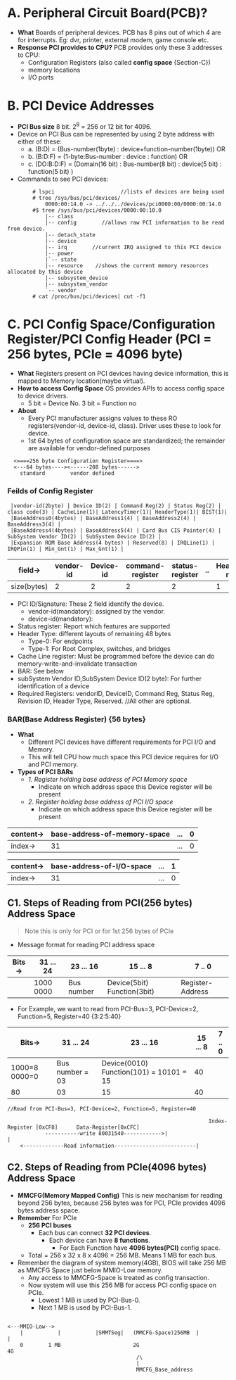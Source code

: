 # A. Peripheral Circuit Board(PCB)?
- **What** Boards of peripheral devices. PCB has 8 pins out of which 4 are for interrupts. Eg: dvr, printer, external modem, game console etc.  
- **Response PCI provides to CPU?** PCB provides only these 3 addresses to CPU: 
  - Configuration Registers (also called **config space**	{Section-C})
  - memory locations
  - I/O ports
 
 # B. PCI Device Addresses
- **PCI Bus size** 8 bit. 2<sup>8</sup> = 256     or 12 bit for 4096.
- Device on PCI Bus can be represented by using 2 byte address with either of these:
  - a. (B:D) = (Bus-number(1byte) : device+function-number(1byte))    OR
  - b. (B:D:F) = (1-byte:Bus-number  : device : function)    OR
  - c. (DO:B:D:F) = (Domain(16 bit) : Bus-number(8 bit)  : device(5 bit) : function(5 bit) )   
- Commands to see PCI devices:
```
        # lspci                     //lists of devices are being used
        # tree /sys/bus/pci/devices/
            0000:00:14.0 -> ../../../devices/pci0000:00/0000:00:14.0
        #$ tree /sys/bus/pci/devices/0000:00:10.0
            |-- class
            |-- config        //allows raw PCI information to be read from device.
            |-- detach_state
            |-- device
            |-- irq        //current IRQ assigned to this PCI device
            |-- power
            |`-- state
            |-- resource    //shows the current memory resources allocated by this device
            |-- subsystem_device
            |-- subsystem_vendor
            `-- vendor
        # cat /proc/bus/pci/devices| cut -f1
```
 
# C. PCI Config Space/Configuration Register/PCI Config Header (PCI = 256 bytes, PCIe = 4096 byte)
- **What** Registers present on PCI devices having device information, this is mapped to Memory location(maybe virtual).
- **How to access Config Space** OS provides APIs to access config space to device drivers.
  - 5 bit = Device No.    3 bit = Function no
- **About**
  - Every PCI manufacturer assigns values to these RO registers(vendor-id, device-id, class). Driver uses these to look for device.
  - 1st 64 bytes of configuration space are standardized; the remainder are available for vendor-defined purposes
```
  <====256 byte Configuration Register====>
  <---64 bytes----><------208 bytes------>
    standard        vendor defined
```

### Feilds of Config Register
```
 |vendor-id(2byte) | Device ID(2) | Command Reg(2) | Status Reg(2) | class code(3) | CacheLine(1)| LatencyTimer(1)| HeaderType(1)| BIST(1)|
 |BaseAddress0(4bytes) | BaseAddress1(4) | BaseAddress2(4) | BaseAddress3(4) | 
 |BaseAddress4(4bytes) | BaseAddress5(4) | Card Bus CIS Pointer(4) | SubSystem Vendor ID(2) | SubSystem Device ID(2) | 
 |Expansion ROM Base Address(4 bytes) | Reserved(8) | IRQLine(1) | IRQPin(1) | Min_Gnt(1) | Max_Gnt(1) |
```

|field->|vendor-id|Device-id|command-register|status-register|..|HeaderType-register|CacheLine-register|BaseAddressRegister|
| --- | --- | --- | --- | --- | --- | ---- | --- | --- |
|size(bytes)|2|2|2|2| |1|1|56|

- PCI ID/Signature: These 2 field identify the device.
  - vendor-id(mandatory): assigned by the vendor.
  - device-id(mandatory):
- Status register: Report which features are supported  
- Header Type: different layouts of remaining 48 bytes
  - Type-0: For endpoints
  - Type-1: For Root Complex, switches, and bridges
- Cache Line register: Must be programmed before the device can do memory-write-and-invalidate transaction
- BAR: See below
- subSystem Vendor ID,SubSystem Device ID(2 byte): For further identification of a device
- Required Registers: vendorID, DeviceID, Command Reg, Status Reg, Revision ID, Header Type, Reserved.      //All other are optional.

### BAR(Base Address Register) {56 bytes}
- **What** 
  - Different PCI devices have different requirements for PCI I/O and Memory.
  - This will tell CPU how much space this PCI device requires for I/O and PCI memory.
- **Types of PCI BARs**
  - *1. Register holding base address of PCI Memory space* 
    - Indicate on which address space this Device register will be present
  - *2. Register holding base address of PCI I/O space* 
    - Indicate on which address space this Device register will be present    

|content->|base-address-of-memory-space|...|0|
| --- | --- | --- | --- |
|index->|31 |...|0|

|content->|base-address-of-I/O-space|...|1|
| --- | --- | --- | --- |
|index->|31 |...|0|


## C1. Steps of Reading from PCI(256 bytes) Address Space
> Note this is only for PCI or for 1st 256 bytes of PCIe
- Message format for reading PCI address space

|Bits->|31 ... 24| 23 ... 16 | 15 ... 8| 7 .. 0 |
| --- | --- | --- | --- | --- |
| | 1000 0000 | Bus number | Device(5bit) Function(3bit) | Register-Address| 

- For Example, we want to read from PCI-Bus=3, PCI-Device=2, Function=5, Register=40		{3:2:5:40}

|Bits->|31 ... 24| 23 ... 16 | 15 ... 8| 7 .. 0 |
| --- | --- | --- | --- | --- |
| 1000=8 0000=0 | Bus number = 03 | Device(0010) Function(101) = 10101 = 15 | 40 | 
| 80 | 03 | 15 | 40 | 

```
//Read from PCI-Bus=3, PCI-Device=2, Function=5, Register=40

																Index-Register [0xCF8]		Data-Register[0xCFC]
			-----------write 80031540------------>|							|
	<-------------Read information--------------------------|
```

## C2. Steps of Reading from PCIe(4096 bytes) Address Space
- **MMCFG(Memory Mapped Config)** This is new mechanism for reading beyond 256 bytes, because 256 bytes was for PCI, PCIe provides 4096 bytes address space.
- **Remember** For PCIe
	- **256 PCI buses** 
		- Each bus can connect **32 PCI devices**.
			- Each device can have **8 functions**.
				- For Each Function have **4096 bytes(PCI)** config space.
	- Total = 256 x 32 x 8 x 4096 = 256 MB. Means 1 MB for each bus.
- Remember the diagram of system memory(4GB), BIOS will take 256 MB as MMCFG Space just below MMIO-Low memory.
	- Any access to MMCFG-Space is treated as config transaction.
	- Now system will use this 256 MB for access PCI config space on PCIe.
		- Lowest 1 MB is used by PCI-Bus-0.
		- Next 1 MB is used by PCI-Bus-1.
```	
														  					  	<---MMIO-Low-->
	|			|	 		|SMMTSeg|	(MMCFG-Space)256MB	|							|
	0		 1 MB						2G	 						      						  4G
										 /\
										 |
										 MMCFG_Base_address
```
	

